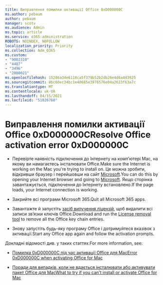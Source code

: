 ```yaml
---
title: Виправлення помилки активації Office 0xD000000C
ms.author: pebaum
author: pebaum
manager: scotv
ms.audience: Admin
ms.topic: article
ms.service: o365-administration
ROBOTS: NOINDEX, NOFOLLOW
localization_priority: Priority
ms.collection: Adm_O365
ms.custom:
- "9002310"
- "4487"
- "3496"
- "2000021"
ms.openlocfilehash: 15286a34e6118ca5f379b52b2db26e4d6a4d3925
ms.sourcegitcommit: 8bc60ec34bc1e40685e3976576e04a2623f63a7c
ms.translationtype: MT
ms.contentlocale: uk-UA
ms.lasthandoff: 04/15/2021
ms.locfileid: "51826760"
---
```

# <a name="resolve-office-activation-error-0xd000000c"></a><span data-ttu-id="925b8-102">Виправлення помилки активації Office 0xD000000C</span><span class="sxs-lookup"><span data-stu-id="925b8-102">Resolve Office activation error 0xD000000C</span></span>

- <span data-ttu-id="925b8-103">Перевірте наявність підключення до Інтернету на комп’ютері Mac, на якому ви намагаєтесь інсталювати Office.</span><span class="sxs-lookup"><span data-stu-id="925b8-103">Make sure the Internet is working on the Mac you're trying to install on.</span></span> <span data-ttu-id="925b8-104">Це можна зробити, відкривши браузер і перейшовши на сайт [Microsoft](https://www.microsoft.com).</span><span class="sxs-lookup"><span data-stu-id="925b8-104">You can do this by opening your Internet browser and going to [Microsoft](https://www.microsoft.com).</span></span> <span data-ttu-id="925b8-105">Якщо сторінка завантажується, підключення до Інтернету встановлено.</span><span class="sxs-lookup"><span data-stu-id="925b8-105">If the page loads, your Internet connection is working.</span></span>

- <span data-ttu-id="925b8-106">Закрийте всі програми Microsoft 365.</span><span class="sxs-lookup"><span data-stu-id="925b8-106">Quit all Microsoft 365 apps.</span></span>

- <span data-ttu-id="925b8-107">Завантажте й запустіть [засіб вилучення ліцензій](https://go.microsoft.com/fwlink/?linkid=849815), щоб видалити всі записи зв’язки ключів Office.</span><span class="sxs-lookup"><span data-stu-id="925b8-107">Download and run the [License removal tool](https://go.microsoft.com/fwlink/?linkid=849815) to remove all the Office key chain entries.</span></span>

- <span data-ttu-id="925b8-108">Знову запустіть будь-яку програму Office і дотримуйтеся вказівок з активації.</span><span class="sxs-lookup"><span data-stu-id="925b8-108">Start any Office app again and follow the activation prompts.</span></span>

<span data-ttu-id="925b8-109">Докладні відомості див. у таких статтях:</span><span class="sxs-lookup"><span data-stu-id="925b8-109">For more information, see:</span></span>

- [<span data-ttu-id="925b8-110">Помилка 0xD000000C під час активації Office для Mac</span><span class="sxs-lookup"><span data-stu-id="925b8-110">Error 0xD000000C when activating Office for Mac</span></span>](https://support.office.com/article/error-0xd000000c-when-activating-office-for-mac-da865931-4658-4829-ba2d-8133390c6d25)

- [<span data-ttu-id="925b8-111">Поради для випадків, коли не вдається інсталювати або активувати пакет Office для Mac</span><span class="sxs-lookup"><span data-stu-id="925b8-111">What to try if you can't install or activate Office for Mac</span></span>](https://support.office.com/article/what-to-try-if-you-can-t-install-or-activate-office-for-mac-5efba2b4-b1e6-4e5f-bf3c-6ab945d03dea)
